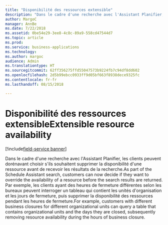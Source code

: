 ```yaml
---
title: "Disponibilité des ressources extensible"
description: "Dans le cadre d'une recherche avec l'Assistant Planifier, les clients peuvent dorénavant choisir s'ils souhaitent supprimer la disponibilité d'une ressource avant de recevoir les résultats de la recherche."
author: MargoC
manager: AnnBe
ms.date: 7/22/2018
ms.assetid: 0be54e29-3ee8-4c8c-89a9-558cd47544d7
ms.topic: article
ms.prod: 
ms.service: business-applications
ms.technology: 
ms.author: margoc
audience: Admin
ms.translationtype: HT
ms.sourcegitcommit: 62ff356275ffd55047573b9224fb7c94df8dd602
ms.openlocfilehash: 2d5b99ebcc0933ff9d05bf663f8938dece9325fc
ms.contentlocale: fr-fr
ms.lasthandoff: 08/15/2018

---
```


#  <a name="extensible-resource-availability"></a><span data-ttu-id="33285-103">Disponibilité des ressources extensible</span><span class="sxs-lookup"><span data-stu-id="33285-103">Extensible resource availability</span></span>

[!include[field-service banner](../../../includes/field-service.md)]




<span data-ttu-id="33285-104">Dans le cadre d'une recherche avec l'Assistant Planifier, les clients peuvent dorénavant choisir s'ils souhaitent supprimer la disponibilité d'une ressource avant de recevoir les résultats de la recherche.</span><span class="sxs-lookup"><span data-stu-id="33285-104">As part of the Schedule Assistant search, customers can now decide if they want to override the availability of a resource before the search results are returned.</span></span> <span data-ttu-id="33285-105">Par exemple, les clients ayant des heures de fermeture différentes selon les bureaux peuvent interroger un tableau qui contient les unités d'organisation et les jours de fermeture, puis supprimer la disponibilité des ressources pendant les heures de fermeture.</span><span class="sxs-lookup"><span data-stu-id="33285-105">For example, customers with different business closures for different organizational units can query a table that contains organizational units and the days they are closed, subsequently removing resource availability during the hours of business closure.</span></span> 


